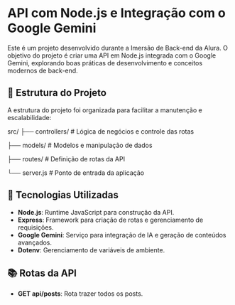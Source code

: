 # API com Node.js e Integração com o Google Gemini

Este é um projeto desenvolvido durante a Imersão de Back-end da Alura. O objetivo do projeto é criar uma API em Node.js integrada com o Google Gemini, explorando boas práticas de desenvolvimento e conceitos modernos de back-end.

## 📂 Estrutura do Projeto

A estrutura do projeto foi organizada para facilitar a manutenção e escalabilidade:

src/
├── controllers/  # Lógica de negócios e controle das rotas

├── models/       # Modelos e manipulação de dados

├── routes/       # Definição de rotas da API

└── server.js     # Ponto de entrada da aplicação

## 🚀 Tecnologias Utilizadas

- **Node.js**: Runtime JavaScript para construção da API.
- **Express**: Framework para criação de rotas e gerenciamento de requisições.
- **Google Gemini**: Serviço para integração de IA e geração de conteúdos avançados.
- **Dotenv**: Gerenciamento de variáveis de ambiente.

## 📚 Rotas da API

- **GET api/posts**: Rota trazer todos os posts.